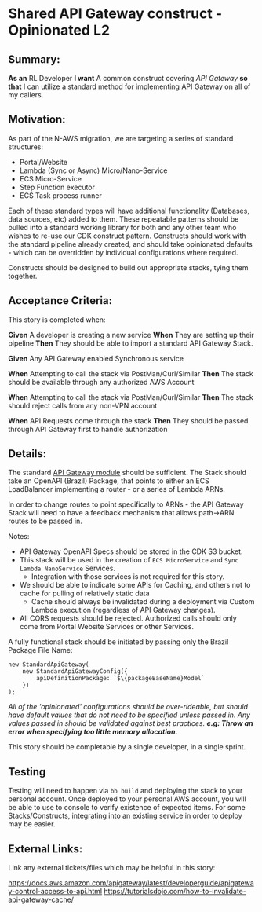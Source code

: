 
# Shared API Gateway construct  - Opinionated L2
## Summary:
**As an** RL Developer **I want** A common construct covering *API Gateway* **so that** I can utilize a standard method for implementing API Gateway on all of my callers.

## Motivation:
As part of the N-AWS migration, we are targeting a series of standard structures:

- Portal/Website
- Lambda (Sync or Async) Micro/Nano-Service
- ECS Micro-Service
- Step Function executor
- ECS Task process runner

Each of these standard types will have additional functionality (Databases, data sources, etc) added to them. These repeatable patterns should be pulled into a standard working library for both   and any other team who wishes to re-use our CDK construct pattern. Constructs should work with the standard pipeline already created, and should take opinionated defaults - which can be overridden by individual configurations where required.

Constructs should be designed to build out appropriate stacks, tying them together.

## Acceptance Criteria:
This story is completed when:

**Given** A developer is creating a new service
**When** They are setting up their pipeline
**Then** They should be able to import a standard API Gateway Stack.

**Given** Any API Gateway enabled Synchronous service

**When** Attempting to call the stack via PostMan/Curl/Similar
**Then** The stack should be available through any authorized AWS Account

**When** Attempting to call the stack via PostMan/Curl/Similar
**Then** The stack should reject calls from any non-VPN account

**When** API Requests come through the stack
**Then** They should be passed through API Gateway first to handle authorization

## Details:

The standard [API Gateway module](https://docs.aws.amazon.com/cdk/api/latest/docs/aws-apigateway-readme.html) should be sufficient. The Stack should take an OpenAPI (Brazil) Package, that points to either an ECS LoadBalancer implementing a router - or a series of Lambda ARNs.

In order to change routes to point specifically to ARNs - the API Gateway Stack will need to have a feedback mechanism that allows path->ARN routes to be passed in.

Notes:

* API Gateway OpenAPI Specs should be stored in the CDK S3 bucket.
* This stack will be used in the creation of `ECS MicroService` and `Sync Lambda NanoService` Services.
    * Integration with those services is not required for this story.
* We should be  able to indicate some APIs for Caching, and others not to cache for pulling of relatively static data
    * Cache should always be invalidated during a deployment via Custom Lambda execution (regardless of API Gateway changes).
* All CORS requests should be rejected. Authorized calls should only come from Portal Website Services or other Services.

A fully functional stack should be initiated by passing only the Brazil Package File Name:

```
new StandardApiGateway(
    new StandardApiGatewayConfig({
        apiDefinitionPackage: `$\{packageBaseName}Model`
    })
);
```

*All of the 'opinionated' configurations should be over-rideable, but should have default values that do not need to be specified unless passed in. Any values passed in should be validated against best practices. **e.g: Throw an error when specifying too little memory allocation.***

This story should be completable by a single developer, in a single sprint.

## Testing
Testing will need to happen via `bb build` and deploying the stack to your personal account. Once deployed to your personal AWS account, you will be able to use to console to verify existence of expected items. For some Stacks/Constructs, integrating into an existing service in order to deploy may be easier.

## External Links:
Link any external tickets/files which may be helpful in this story:

https://docs.aws.amazon.com/apigateway/latest/developerguide/apigateway-control-access-to-api.html
https://tutorialsdojo.com/how-to-invalidate-api-gateway-cache/
